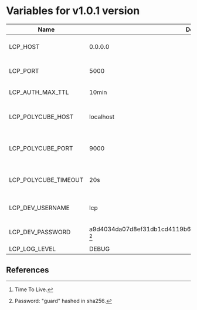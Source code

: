 # Variables for v1.0.1 version

Name                    | Default value                                                         | Meaning
------------------------|-----------------------------------------------------------------------|--------
LCP_HOST                | 0.0.0.0                                                               | IP address to accept requests.
LCP_PORT                | 5000                                                                  | TCP port to accept requests.
LCP_AUTH_MAX_TTL        | 10min                                                                 | Max TTL [^1] for authentication.
LCP_POLYCUBE_HOST       | localhost                                                             | IP address to contact the [Polycube](https://github.com/polycube-network/polycube) installation.
LCP_POLYCUBE_PORT       | 9000                                                                  | Port address to contact the Polycube installation.
LCP_POLYCUBE_TIMEOUT    | 20s                                                                   | Timeout for the connection to Polycube.
LCP_DEV_USERNAME        | lcp                                                                   | Authorized username for development.
LCP_DEV_PASSWORD        | a9d4034da07d8ef31db1cd4119b6a4552fdfbd19787e2848e71c8ee3b47703a7 [^2] | Authorized password for development.
LCP_LOG_LEVEL           | DEBUG                                                                 | Log level.

## References

[^1]: Time To Live.

[^2]: Password: "guard" hashed in sha256.
